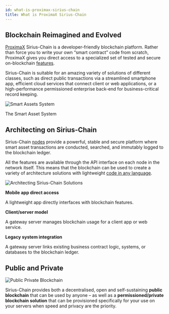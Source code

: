 ```yaml
---
id: what-is-proximax-sirius-chain
title: What is ProximaX Sirius-Chain
---
```

## Blockchain Reimagined and Evolved

[ProximaX](https://proximax.io/) Sirius-Chain is a developer-friendly blockchain platform. Rather than force you to write your own “smart contract” code from scratch, ProximaX gives you direct access to a specialized set of tested and secure on-blockchain [features](../built-in-features/account.md).

Sirius-Chain is suitable for an amazing variety of solutions of different classes, such as direct public transactions via a streamlined smartphone app, efficient cloud services that connect client or web applications, or a high-performance permissioned enterprise back-end for business-critical record keeping.

![Smart Assets System](/img/smart-assets-system.png "Smart Assets System")
<p class="caption">The Smart Asset System</p>

## Architecting on Sirius-Chain

Sirius-Chain [nodes](../protocol/node.md) provide a powerful, stable and secure platform where smart asset transactions are conducted, searched, and immutably logged to the blockchain ledger.

All the features are available through the API interface on each node in the network itself. This means that the blockchain can be used to create a variety of architecture solutions with lightweight [code in any language](../sdks/languages.md).

![Architecting Sirius-Chain Solutions](/img/architecting-sirius-chain-solutions.png "Architecting Sirius-Chain Solutions")

**Mobile app direct access**

A lightweight app directly interfaces with blockchain features.

**Client/server model**

A gateway server manages blockchain usage for a client app or web service.

**Legacy system integration**

A gateway server links existing business contract logic, systems, or databases to the blockchain ledger.

## Public and Private

![Public Private Blockchain](/img/public-private-blockchain.png "Public Private Blockchain")

Sirius-Chain provides both a decentralised, open and self-sustaining **public blockchain** that can be used by anyone – as well as a **permissioned/private blockchain solution** that can be provisioned specifically for your use on your servers when speed and privacy are the priority.
